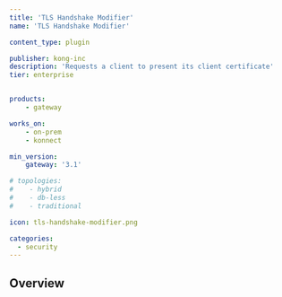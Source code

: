 ```yaml
---
title: 'TLS Handshake Modifier'
name: 'TLS Handshake Modifier'

content_type: plugin

publisher: kong-inc
description: 'Requests a client to present its client certificate'
tier: enterprise


products:
    - gateway

works_on:
    - on-prem
    - konnect

min_version:
    gateway: '3.1'

# topologies:
#    - hybrid
#    - db-less
#    - traditional

icon: tls-handshake-modifier.png

categories:
  - security
---
```


## Overview
